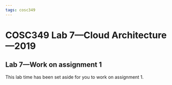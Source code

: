 ```yaml
---
tags: cosc349
---
```

# COSC349 Lab 7—Cloud Architecture—2019
## Lab 7—Work on assignment 1

This lab time has been set aside for you to work on assignment 1.
